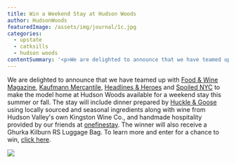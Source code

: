 ```yaml
---
title: Win a Weekend Stay at Hudson Woods
author: HudsonWoods
featuredImage: /assets/img/journal/1c.jpg
categories:
  - upstate
  - catksills
  - hudson woods
contentSummary: '<p>We are delighted to announce that we have teamed up with a few of our friends; Food &amp; Wine Magazine, Kaufmann Mercantile, Headlines &amp; Heroes and Spoiled NYC, to make the model home at Hudson Woods available for a weekend stay this summer or fall. </p>'
---
```

<p>We are delighted to announce that we have teamed up with <a href="http://www.foodandwine.com/" target="_blank">Food &amp; Wine Magazine</a>, <a href="http://kaufmann-mercantile.com/" target="_blank">Kaufmann Mercantile</a>, <a href="http://headlinesandheroes.com/culture/hudson-woods-sweepstakes/" target="_blank">Headlines &amp; Heroes</a> and <a href="http://spoilednyc.com/2015/04/07/get-spoiled-enter-to-win-a-weekend-getaway-in-a-luxurious-hudson-valley-cabin/" target="_blank">Spoiled NYC</a> to make the model home at Hudson Woods available for a weekend stay this summer or fall. The stay will include dinner prepared by <a href="http://hucklegoose.com" target="_blank">Huckle &amp; Goose</a> using locally sourced and seasonal ingredients along with wine from Hudson Valley's own Kingston Wine Co., and handmade hospitality provided by our friends at <a href="http://www.onefinestay.com/" target="_blank">onefinestay</a>. The winner will also receive a Ghurka Kilburn RS Luggage Bag. To learn more and enter for a chance to win, <a href="http://headlinesandheroes.com/hudson-woods/?utm_source=hudsonwoods&amp;utm_medium=email&amp;utm_campaign=HudsonWoodsSweepstakes" target="_blank">click here</a>.</p><p><img src="http://hudsonwoods.com/assets/img/journal/resized/Logo-Banner.jpg"></p><p><a href="http://headlinesandheroes.com/hudson-woods/?utm_source=hudsonwoods&amp;utm_medium=email&amp;utm_campaign=HudsonWoodsSweepstakes" target="_blank"><img src="/assets/img/journal/resized/banner1-20150407145252.jpg" alt=""></a></p><p><a href="https://hucklegoose.com/" target="_blank"><img src="http://hudsonwoods.com/assets/img/journal/resized/banner2.jpg" alt=""></a><br></p><p><a href="http://www.kingstonwine.com/" target="_blank"><img src="/assets/img/journal/resized/banner3-20150407145300.jpg" alt=""></a></p><p><a href="http://www.onefinestay.com/" target="_blank"><img src="/assets/img/journal/resized/banner5-20150407145307.jpg" alt=""></a><br></p><p><a href="http://headlinesandheroes.com/hudson-woods/?utm_source=hudsonwoods&amp;utm_medium=email&amp;utm_campaign=HudsonWoodsSweepstakes" target="_blank"><img src="/assets/img/journal/resized/banner4-20150407145313.jpg" alt=""></a></p><p><br></p>
